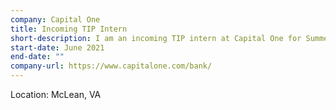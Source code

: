 ```yaml
---
company: Capital One
title: Incoming TIP Intern
short-description: I am an incoming TIP intern at Capital One for Summer 2021!
start-date: June 2021
end-date: ""
company-url: https://www.capitalone.com/bank/
---
```

Location: McLean, VA